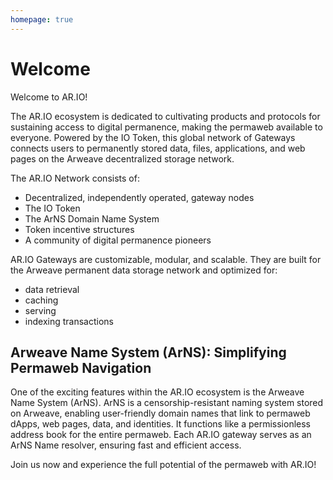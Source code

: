 ```yaml
---
homepage: true
---
```


# Welcome

Welcome to AR.IO!

The AR.IO ecosystem is dedicated to cultivating products and protocols for sustaining access to digital permanence, making the permaweb available to everyone. Powered by the IO Token, this global network of Gateways connects users to permanently stored data, files, applications, and web pages on the Arweave decentralized storage network.

The AR.IO Network consists of:

- Decentralized, independently operated, gateway nodes
- The IO Token
- The ArNS Domain Name System
- Token incentive structures
- A community of digital permanence pioneers

AR.IO Gateways are customizable, modular, and scalable. They are built for the Arweave permanent data storage network and optimized for:

- data retrieval
- caching
- serving
- indexing transactions

<h2>Arweave Name System (ArNS): Simplifying Permaweb Navigation</h2>

One of the exciting features within the AR.IO ecosystem is the Arweave Name System (ArNS). ArNS is a censorship-resistant naming system stored on Arweave, enabling user-friendly domain names that link to permaweb dApps, web pages, data, and identities. It functions like a permissionless address book for the entire permaweb. Each AR.IO gateway serves as an ArNS Name resolver, ensuring fast and efficient access.

Join us now and experience the full potential of the permaweb with AR.IO!
